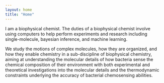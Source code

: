 ```yaml
---
layout: home
title: "Home"
---
```


I am a biophysical chemist. The duties of a biophysical chemist involve using computers to help perform experiments and research including single-molecule, bayesian inference, and machine learning. 

We study the motions of complex molecules, how they are organized, and how they enable chemistry in a sub-discipline of biophysical chemistry, aiming at understanding the molecular details of how bacteria sense the chemical composition of their environment with both experimental and theoretical investigations into the molecular details and the thermodynamic constraints underlying the accuracy of bacterial chemosensing abilities.

